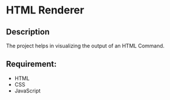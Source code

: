 # HTML Renderer

## Description
The project helps in visualizing the output of an HTML Command.

## Requirement:
- HTML
- CSS
- JavaScript
